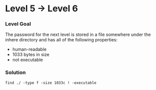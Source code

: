 # Level 5 -> Level 6

### Level Goal
The password for the next level is stored in a file somewhere under the inhere directory and has all of the following properties:

* human-readable
* 1033 bytes in size
* not executable

### Solution
`find ./ -type f -size 1033c ! -executable`
